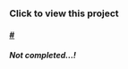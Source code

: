 <h3>Click to view this project </h3>
<h4><a href="#" target="_blank">#</a></h4>

<h5>Not completed...!</h5>
